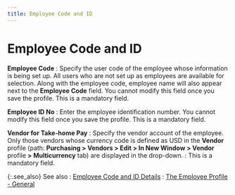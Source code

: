 ```yaml
---
title: Employee Code and ID
---
```


# Employee Code and ID


**Employee Code**
: Specify the user code of the employee whose information  is being set up. All users who are not set up as employees are available  for selection. Along with the employee code, employee name will also appear  next to the **Employee Code** field.  You cannot modify this field once you save the profile. This is a mandatory  field.


**Employee ID No**
: Enter the employee identification number. You cannot  modify this field once you save the profile. This is a mandatory field.


**Vendor for Take-home Pay**
: Specify the vendor account of the employee. Only  those vendors whose currency code is defined as USD in the **Vendor**  profile (path: **Purchasing &gt; Vendors 
 &gt; Edit &gt; In New Window &gt; Vendor** profile **&gt; Multicurrency** tab) are displayed in the drop-down.
: This is a mandatory field.


{:.see_also}
See also
: [Employee Code  and ID Details]({{site.prl_baseurl}}/misc/employee_code_and_id.html)
: [The Employee  Profile - General]({{site.prl_baseurl}}/misc/the_employee_profile_general.html)
